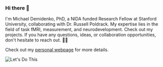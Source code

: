 ### Hi there 👋

I'm Michael Demidenko, PhD, a NIDA funded Research Fellow at Stanford University, collaborating with Dr. Russell Poldrack. My expertise lies in the field of task fMRI, measurement, and neurodevelopment. 
Check out my projects. If you have any questions, ideas, or collaboration opportunities, don't hesitate to reach out. 🧠✨

Check out my [personal webpage](https://www.michaeldemidenko.com) for more details.

![Let's Do This](https://media.giphy.com/media/v1.Y2lkPTc5MGI3NjExcGJsemI5djdzZXIzdXp0M2d5NW51OWExNWRkc2YwNDJwcDkzY2p5bSZlcD12MV9pbnRlcm5hbF9naWZfYnlfaWQmY3Q9Zw/BpGWitbFZflfSUYuZ9/giphy.gif)






<!--
**demidenm/demidenm** is a ✨ _special_ ✨ repository because its `README.md` (this file) appears on your GitHub profile.

Here are some ideas to get you started:

- 🔭 I’m currently working on ...
- 🌱 I’m currently learning ...
- 👯 I’m looking to collaborate on ...
- 🤔 I’m looking for help with ...
- 💬 Ask me about ...
- 📫 How to reach me: ...
- 😄 Pronouns: ...
- ⚡ Fun fact: ...
-->
